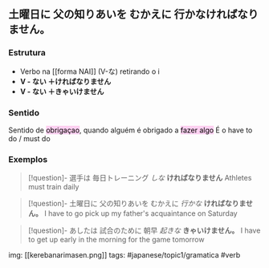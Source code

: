 ## 土曜日に 父の知りあいを むかえに **行かなければなりません。**

### Estrutura
- Verbo na [[forma NAI]] (V-な) retirando o i
- **V - ない ＋ければなりません**
- **V - ない ＋きゃいけません**

### Sentido
Sentido de <mark style="background: #FFB8EBA6;">obrigaçao</mark>, quando alguém é obrigado a <mark style="background: #FFB8EBA6;">fazer algo</mark>
É o have to do / must do
### Exemplos

>[!question]- 選手は 毎日トレーニング *しな* **ければなりません**
> Athletes must train daily

>[!question]- 土曜日に 父の知りあいを むかえに *行かな* **ければなりません。**
> I have to go pick up my father's acquaintance on Saturday

>[!question]- あしたは 試合のために 朝早 *起きな* **きゃいけません。**
> I have to get up early in the morning for the game tomorrow


img: [[kerebanarimasen.png]]
tags: #japanese/topic1/gramatica #verb


